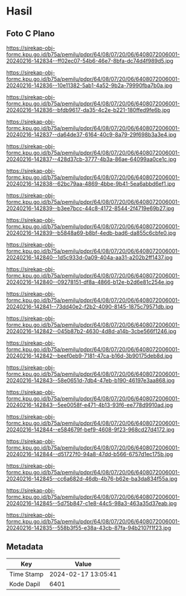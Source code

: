 # Hasil

## Foto C Plano

https://sirekap-obj-formc.kpu.go.id/b75a/pemilu/pdpr/64/08/07/20/06/6408072006001-20240216-142834--ff02ec07-54b6-46e7-8bfa-dc74d4f989d5.jpg

https://sirekap-obj-formc.kpu.go.id/b75a/pemilu/pdpr/64/08/07/20/06/6408072006001-20240216-142836--10e11382-5ab1-4a52-9b2a-79990fba7b0a.jpg

https://sirekap-obj-formc.kpu.go.id/b75a/pemilu/pdpr/64/08/07/20/06/6408072006001-20240216-142836--bfdb9617-da35-4c2e-b221-180ffed9fe6b.jpg

https://sirekap-obj-formc.kpu.go.id/b75a/pemilu/pdpr/64/08/07/20/06/6408072006001-20240216-142837--da64de37-6164-40c9-8a79-29f698b3a3e4.jpg

https://sirekap-obj-formc.kpu.go.id/b75a/pemilu/pdpr/64/08/07/20/06/6408072006001-20240216-142837--428d37cb-3777-4b3a-86ae-64099aa0ce1c.jpg

https://sirekap-obj-formc.kpu.go.id/b75a/pemilu/pdpr/64/08/07/20/06/6408072006001-20240216-142838--62bc79aa-4869-4bbe-9b41-5ea6abbd6ef1.jpg

https://sirekap-obj-formc.kpu.go.id/b75a/pemilu/pdpr/64/08/07/20/06/6408072006001-20240216-142839--b3ee7bcc-44c8-4172-8544-2f4719e69b27.jpg

https://sirekap-obj-formc.kpu.go.id/b75a/pemilu/pdpr/64/08/07/20/06/6408072006001-20240216-142839--b5848a69-b8bf-4edb-bad6-da855c6cbfe0.jpg

https://sirekap-obj-formc.kpu.go.id/b75a/pemilu/pdpr/64/08/07/20/06/6408072006001-20240216-142840--1d5c933d-0a09-404a-aa31-a202b2ff1437.jpg

https://sirekap-obj-formc.kpu.go.id/b75a/pemilu/pdpr/64/08/07/20/06/6408072006001-20240216-142840--09278151-df8a-4866-b12e-b2d6e81c254e.jpg

https://sirekap-obj-formc.kpu.go.id/b75a/pemilu/pdpr/64/08/07/20/06/6408072006001-20240216-142841--73dd40e2-f2b2-4090-8145-1875c79571db.jpg

https://sirekap-obj-formc.kpu.go.id/b75a/pemilu/pdpr/64/08/07/20/06/6408072006001-20240216-142842--045b87b2-4630-4d8d-a14b-3cbe566f1246.jpg

https://sirekap-obj-formc.kpu.go.id/b75a/pemilu/pdpr/64/08/07/20/06/6408072006001-20240216-142842--beef0eb9-7181-47ca-b16d-3b90175deb8d.jpg

https://sirekap-obj-formc.kpu.go.id/b75a/pemilu/pdpr/64/08/07/20/06/6408072006001-20240216-142843--58e0651d-7db4-47eb-b190-46197e3aa868.jpg

https://sirekap-obj-formc.kpu.go.id/b75a/pemilu/pdpr/64/08/07/20/06/6408072006001-20240216-142843--5ee0058f-e471-4b13-93f6-ee778d9910ad.jpg

https://sirekap-obj-formc.kpu.go.id/b75a/pemilu/pdpr/64/08/07/20/06/6408072006001-20240216-142844--e584679f-bef9-4608-9f23-968cd27d4172.jpg

https://sirekap-obj-formc.kpu.go.id/b75a/pemilu/pdpr/64/08/07/20/06/6408072006001-20240216-142844--d51727f0-94a8-47dd-b566-6757d1ec175b.jpg

https://sirekap-obj-formc.kpu.go.id/b75a/pemilu/pdpr/64/08/07/20/06/6408072006001-20240216-142845--cc6a682d-46db-4b76-b62e-ba3da834f55a.jpg

https://sirekap-obj-formc.kpu.go.id/b75a/pemilu/pdpr/64/08/07/20/06/6408072006001-20240216-142845--5d75b847-c1e8-44c5-98a3-463a35d37eab.jpg

https://sirekap-obj-formc.kpu.go.id/b75a/pemilu/pdpr/64/08/07/20/06/6408072006001-20240216-142835--558b3f55-e38a-43cb-87fa-94b2107f1f23.jpg


## Metadata

| Key        | Value               |
| ---------- | ------------------- |
| Time Stamp | 2024-02-17 13:05:41 |
| Kode Dapil | 6401                |



